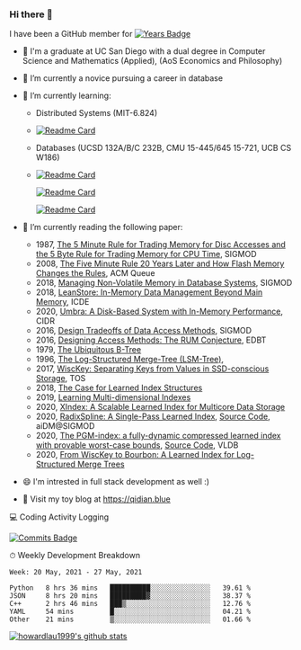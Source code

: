 ### Hi there 👋
I have been a GitHub member for [![Years Badge](https://badges.pufler.dev/years/qidian99)](https://badges.pufler.dev)

- 🤔 I'm a graduate at UC San Diego with a dual degree in Computer Science and Mathematics (Applied), (AoS Economics and Philosophy)

- 🔭 I’m currently a novice pursuing a career in database
- 🌱 I’m currently learning: 
  -   Distributed Systems (MIT-6.824)
  -   
      [![Readme Card](https://github-readme-stats.vercel.app/api/pin/?username=qidian99&repo=MIT-6-824)](https://github.com/anuraghazra/github-readme-stats)
  -   Databases (UCSD 132A/B/C 232B, CMU 15-445/645 15-721, UCB CS W186)
  -   
      [![Readme Card](https://github-readme-stats.vercel.app/api/pin/?username=cmudb&repo=bustub)](https://github.com/anuraghazra/github-readme-stats)
      
      [![Readme Card](https://github-readme-stats.vercel.app/api/pin/?username=qidian99&repo=CMU-15-721)](https://github.com/anuraghazra/github-readme-stats)
      
      [![Readme Card](https://github-readme-stats.vercel.app/api/pin/?username=qidian99&repo=UCSD-CSE132C-232B)](https://github.com/anuraghazra/github-readme-stats)
      
- 🌱 I’m currently reading the following paper: 
  - 1987, [The 5 Minute Rule for Trading Memory for Disc Accesses and the 5 Byte Rule for Trading Memory for CPU Time](https://www.hpl.hp.com/techreports/tandem/TR-86.1.pdf), SIGMOD
  - 2008, [The Five Minute Rule 20 Years Later and How Flash Memory Changes the Rules](https://citeseerx.ist.psu.edu/viewdoc/download?doi=10.1.1.227.3846&rep=rep1&type=pdf), ACM Queue
  - 2018, [Managing Non-Volatile Memory in Database Systems](https://db.in.tum.de/people/sites/vanrenen/papers/HyMem.pdf?lang=de), SIGMOD
  - 2018, [LeanStore: In-Memory Data Management Beyond Main Memory](https://db.in.tum.de/~leis/papers/leanstore.pdf), ICDE
  - 2020, [Umbra: A Disk-Based System with In-Memory Performance](http://cidrdb.org/cidr2020/papers/p29-neumann-cidr20.pdf), CIDR
  - 2016, [Design Tradeoffs of Data Access Methods](http://scholar.harvard.edu/files/stratos/files/rum-tutorial.pdf?m=1461167186), SIGMOD
  - 2016, [Designing Access Methods: The RUM Conjecture](https://stratos.seas.harvard.edu/files/stratos/files/rum.pdf), EDBT
  - 1979, [The Ubiquitous B-Tree](http://carlosproal.com/ir/papers/p121-comer.pdf)
  - 1996, [The Log-Structured Merge-Tree (LSM-Tree)](https://www.cs.umb.edu/~poneil/lsmtree.pdf),
  - 2017, [WiscKey: Separating Keys from Values in SSD-conscious Storage](https://www.usenix.org/system/files/conference/fast16/fast16-papers-lu.pdf), TOS
  - 2018, [The Case for Learned Index Structures](https://www.cl.cam.ac.uk/~ey204/teaching/ACS/R244_2018_2019/papers/Kraska_SIGMOD_2018.pdf)
  - 2019, [Learning Multi-dimensional Indexes](https://arxiv.org/pdf/1912.01668.pdf)
  - 2020, [XIndex: A Scalable Learned Index for Multicore Data Storage](https://dl.acm.org/doi/pdf/10.1145/3332466.3374547)
  - 2020, [RadixSpline: A Single-Pass Learned Index](https://dl.acm.org/doi/10.1145/3401071.3401659), [Source Code](https://github.com/learnedsystems/RadixSpline), aiDM@SIGMOD
  - 2020, [The PGM-index: a fully-dynamic compressed learned index with provable worst-case bounds](http://www.vldb.org/pvldb/vol13/p1162-ferragina.pdf), [Source Code](https://github.com/gvinciguerra/PGM-index), VLDB
  - 2020, [From WiscKey to Bourbon: A Learned Index for Log-Structured Merge Trees](http://pages.cs.wisc.edu/~yifann/bourbon-osdi20.pdf)

- 😄 I'm intrested in full stack development as well :)
- 📕 Visit my toy blog at https://qidian.blue


💻 Coding Activity Logging

[![Commits Badge](https://badges.pufler.dev/commits/weekly/qidian99)](https://badges.pufler.dev)

⏱ Weekly Development Breakdown
<!-- Generated By https://github.com/athul/waka-readme -->
<!--START_SECTION:waka-->
```text
Week: 20 May, 2021 - 27 May, 2021

Python   8 hrs 36 mins   ██████████░░░░░░░░░░░░░░░   39.61 % 
JSON     8 hrs 20 mins   █████████▓░░░░░░░░░░░░░░░   38.37 % 
C++      2 hrs 46 mins   ███▒░░░░░░░░░░░░░░░░░░░░░   12.76 % 
YAML     54 mins         █░░░░░░░░░░░░░░░░░░░░░░░░   04.21 % 
Other    21 mins         ▒░░░░░░░░░░░░░░░░░░░░░░░░   01.66 % 
```
<!--END_SECTION:waka-->

[![howardlau1999's github stats](https://github-readme-stats.vercel.app/api?username=howardlau1999)](https://github.com/anuraghazra/github-readme-stats)

<!--[![Top Langs](https://github-readme-stats.vercel.app/api/top-langs/?username=howardlau1999&layout=compact)](https://github.com/anuraghazra/github-readme-stats)-->

